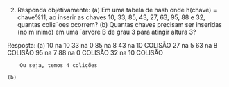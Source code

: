 2. Responda objetivamente:
(a) Em uma tabela de hash onde h(chave) = chave%11, ao inserir as chaves 10, 33, 85,
43, 27, 63, 95, 88 e 32, quantas colis˜oes ocorrem?
(b) Quantas chaves precisam ser inseridas (no m´ınimo) em uma ´arvore B de grau 3 para
atingir altura 3?

Resposta:
    (a) 10 na 10
        33 na 0 
        85 na 8 
        43 na 10    COLISÃO
        27 na 5
        63 na 8     COLISÃO
        95 na 7
        88 na 0     COLISÃO
        32 na 10    COLISÃO

        Ou seja, temos 4 colições
    
    (b) 